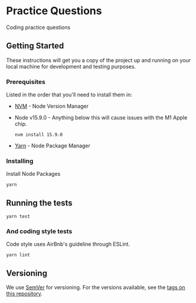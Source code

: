 # Practice Questions

Coding practice questions

## Getting Started

These instructions will get you a copy of the project up and running on your local machine for development and testing purposes.

### Prerequisites

Listed in the order that you'll need to install them in:

- [NVM](https://github.com/nvm-sh/nvm) - Node Version Manager

- Node v15.9.0 - Anything below this will cause issues with the M1 Apple chip.

  ```
  nvm install 15.9.0
  ```

- [Yarn](https://classic.yarnpkg.com/en/docs/install/#mac-stable) - Node Package Manager

### Installing

Install Node Packages

```
yarn
```

## Running the tests

```
yarn test
```

### And coding style tests

Code style uses AirBnb's guideline through ESLint.

```
yarn lint
```

## Versioning

We use [SemVer](http://semver.org/) for versioning. For the versions available, see the [tags on this repository](https://github.com/your/project/tags).
